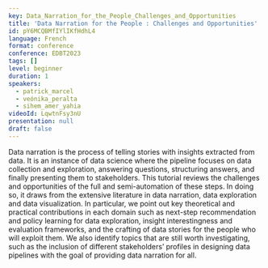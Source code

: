 ```yaml
---
key: Data_Narration_for_the_People_Challenges_and_Opportunities
title: 'Data Narration for the People : Challenges and Opportunities'
id: pY6MCQBMfIYlIKfHdhL4
language: French
format: conference
conference: EDBT2023
tags: []
level: beginner
duration: 1
speakers:
  - patrick_marcel
  - veónika_peralta
  - sihem_amer_yahia
videoId: LqwtnFsy3nU
presentation: null
draft: false
---
```

Data narration is the process of telling stories with insights extracted from data. It is an instance of data science where the
pipeline focuses on data collection and exploration, answering questions, structuring answers, and finally presenting them to stakeholders. This tutorial reviews the challenges and opportunities of the full and semi-automation of these steps. In doing so, it draws from the extensive literature in data narration, data exploration and data visualization. In particular, we point out key theoretical and practical contributions in each domain such as next-step recommendation and policy learning for data exploration, insight interestingness and evaluation frameworks, and the crafting of data stories for the people who will exploit them. We also identify topics that are still worth investigating, such as the inclusion of different stakeholders’ profiles in designing data pipelines with the goal of providing data narration for all.